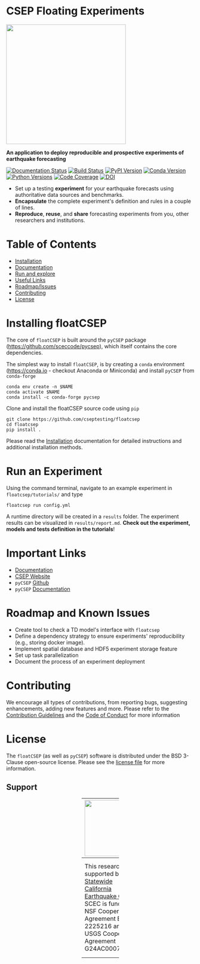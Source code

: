 # CSEP Floating Experiments

<img src="https://i.postimg.cc/6p5krRnB/float-CSEP-Logo-CMYK.png" width="320"> 

**An application to deploy reproducible and prospective experiments of earthquake forecasting**

<p left>

[![Documentation Status](https://readthedocs.org/projects/floatcsep/badge/?version=latest)](https://floatcsep.readthedocs.io/en/latest/?badge=latest)
[![Build Status](https://github.com/cseptesting/floatcsep/actions/workflows/build-test.yml/badge.svg)](https://github.com/cseptesting/floatcsep/actions/workflows/build-test.yml)
[![PyPI Version](https://img.shields.io/pypi/v/floatcsep)](https://pypi.org/project/floatcsep/)
[![Conda Version](https://img.shields.io/conda/vn/conda-forge/floatcsep)](https://anaconda.org/conda-forge/floatcsep)
[![Python Versions](https://img.shields.io/pypi/pyversions/floatcsep)](https://pypi.org/project/floatcsep/)
[![Code Coverage](https://codecov.io/gh/cseptesting/floatcsep/branch/main/graph/badge.svg?token=LI4RSDOKA1)](https://codecov.io/gh/cseptesting/floatcsep)
[![DOI](https://zenodo.org/badge/DOI/10.5281/zenodo.7953816.svg)](https://doi.org/10.5281/zenodo.7953816)


</p>

* Set up a testing **experiment** for your earthquake forecasts using authoritative data sources
  and benchmarks.
* **Encapsulate** the complete experiment's definition and rules in a couple of lines.
* **Reproduce**, **reuse**, and **share** forecasting experiments from you, other researchers
  and institutions.

# Table of Contents

* [Installation](#installing-floatcsep)
* [Documentation](https://floatcsep.readthedocs.io)
* [Run and explore](#run-an-experiment)
* [Useful Links](#important-links)
* [Roadmap/Issues](#roadmap-and-known-issues)
* [Contributing](#contributing)
* [License](#license)

# Installing floatCSEP

The core of `floatCSEP` is built around the `pyCSEP`
package (https://github.com/sceccode/pycsep), which itself contains the core dependencies.

The simplest way to install `floatCSEP`, is by creating a `conda`
environment (https://conda.io - checkout Anaconda or Miniconda) and install `pyCSEP`
from `conda-forge`

```
conda env create -n $NAME
conda activate $NAME
conda install -c conda-forge pycsep
```

Clone and install the floatCSEP source code using `pip`

```
git clone https://github.com/cseptesting/floatcsep
cd floatcsep
pip install .
```

Please read
the [Installation](https://floatcsep.readthedocs.io/en/latest/intro/installation.html)
documentation for detailed instructions and additional installation methods.

# Run an Experiment

Using the command terminal, navigate to an example experiment in ``floatcsep/tutorials/`` and
type

```
floatcsep run config.yml
```

A runtime directory will be created in a `results` folder. The experiment results can be
visualized in `results/report.md`. **Check out the experiment, models and tests definition in
the tutorials**!

# Important Links

* [Documentation](https://floatcsep.readthedocs.io/en/latest/)
* [CSEP Website](https://cseptesting.org)
* `pyCSEP` [Github](https://github.com/sceccode/pycsep)
* `pyCSEP` [Documentation](https://docs.cseptesting.org/)

# Roadmap and Known Issues

* Create tool to check a TD model's interface with ``floatcsep``
* Define a dependency strategy to ensure experiments' reproducibility (e.g., storing docker image).
* Implement spatial database and HDF5 experiment storage feature
* Set up task parallelization
* Document the process of an experiment deployment

# Contributing

We encourage all types of contributions, from reporting bugs, suggesting enhancements, adding
new features and more. Please refer to
the [Contribution Guidelines](https://github.com/cseptesting/floatcsep/blob/main/CONTRIBUTING.md)
and the [Code of Conduct](https://github.com/cseptesting/floatcsep/blob/main/CODE_OF_CONDUCT.md)
for more information

# License

The `floatCSEP` (as well as `pyCSEP`) software is distributed under the BSD 3-Clause open-source
license. Please see
the [license file](https://github.com/cseptesting/floatcsep/blob/main/LICENSE) for more
information.

## Support

<div style="max-width: 100px; margin: auto;">

| <img src="https://i.postimg.cc/tC1LdjYf/scec.png" width="150"/>                                                                                                                                                                                           | <img src="https://i.postimg.cc/2S7ThcFM/eu-flag.jpg" width="150"/>                                                                                                                                                                                                                                                               |
|:----------------------------------------------------------------------------------------------------------------------------------------------------------------------------------------------------------------------------------------------------------|:---------------------------------------------------------------------------------------------------------------------------------------------------------------------------------------------------------------------------------------------------------------------------------------------------------------------------------|
| <div style="text-align: left;">This research was supported by the <a href="https://www.scec.org/">Statewide California Earthquake Center</a>. SCEC is funded by NSF Cooperative Agreement EAR-2225216 and USGS Cooperative Agreement G24AC00072-00.</div> | <div style="text-align: left;">The work in this repository has received funding from the European Union’s Horizon research and innovation programme under grant agreements No.s 101058518 and 821115 of the projects <a href="https://www.geo-inquire.eu/">GeoInquire</a> and <a href="https://www.rise-eu.org/">RISE</a>.</div> |

</div>
